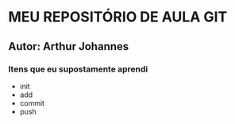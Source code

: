 # MEU REPOSITÓRIO DE AULA GIT
## Autor: Arthur Johannes

<h3> Itens que eu supostamente aprendi </h3>
<ul>
    <li>init</li>
    <li>add</li>
    <li>commit</li>
    <li>push</li>
</ul>